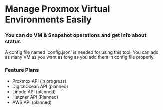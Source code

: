 # Manage Proxmox Virtual Environments Easily

### You can do VM & Snapshot operations and get info about status
A config file named 'config.json' is needed for using this tool.
You can add as many VM as you want as long as you add them in config file properly.

### Feature Plans ###

* Proxmox API (in progress)
* DigitalOcean API (planned)
* Linode API (planned)
* Hetzner API (Planned)
* AWS API (planned)
